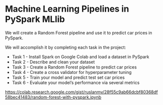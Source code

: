# Machine Learning Pipelines in PySpark MLlib

We will create a Random Forest pipeline and use it to predict car prices in PySpark. 

We will accomplish it by completing each task in the project:

- Task 1 - Install Spark on Google Colab and load a dataset in PySpark
- Task 2 - Describe and clean your dataset   
- Task 3 - Create a Random Forest pipeline to predict car prices
- Task 4 - Create a cross validator for hyperparameter tuning
- Task 5 - Train your model and predict test set car prices
- Task 6 - Evaluate your model’s performance via several metrics

https://colab.research.google.com/gist/ruslanmv/28f55c9ab66dcbf80368df58bec41483/random-forest-with-pyspark.ipynb

